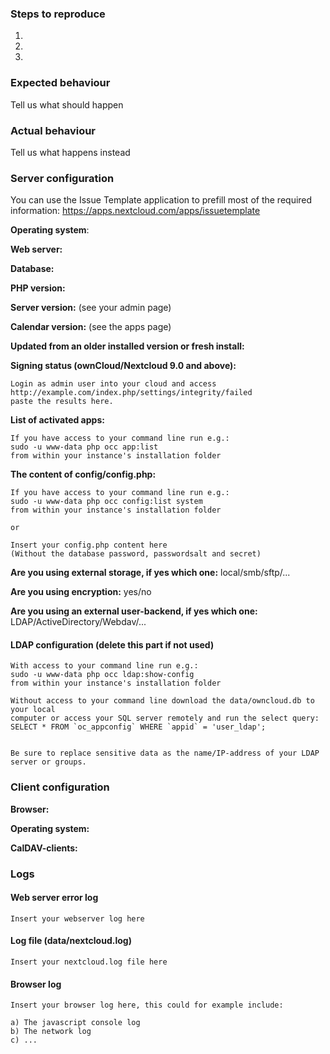 <!--
Please report only issues corresponding to the calendar for Nextcloud 9 or later.
The old calendar 0.x is discontinued!

Migration and CalDAV issues belong in the server repo!
https://github.com/nextcloud/server/issues
-->
### Steps to reproduce
1.
2.
3.

### Expected behaviour
Tell us what should happen

### Actual behaviour
Tell us what happens instead

### Server configuration
You can use the Issue Template application to prefill most of the required information: https://apps.nextcloud.com/apps/issuetemplate

**Operating system**:

**Web server:**

**Database:**

**PHP version:**

**Server version:** (see your admin page)

**Calendar version:** (see the apps page)

**Updated from an older installed version or fresh install:**

**Signing status (ownCloud/Nextcloud 9.0 and above):**

```
Login as admin user into your cloud and access
http://example.com/index.php/settings/integrity/failed
paste the results here.
```

**List of activated apps:**

```
If you have access to your command line run e.g.:
sudo -u www-data php occ app:list
from within your instance's installation folder
```

**The content of config/config.php:**

```
If you have access to your command line run e.g.:
sudo -u www-data php occ config:list system
from within your instance's installation folder

or

Insert your config.php content here
(Without the database password, passwordsalt and secret)
```

**Are you using external storage, if yes which one:** local/smb/sftp/...

**Are you using encryption:** yes/no

**Are you using an external user-backend, if yes which one:** LDAP/ActiveDirectory/Webdav/...

#### LDAP configuration (delete this part if not used)

```
With access to your command line run e.g.:
sudo -u www-data php occ ldap:show-config
from within your instance's installation folder

Without access to your command line download the data/owncloud.db to your local
computer or access your SQL server remotely and run the select query:
SELECT * FROM `oc_appconfig` WHERE `appid` = 'user_ldap';


Be sure to replace sensitive data as the name/IP-address of your LDAP server or groups.
```

### Client configuration
**Browser:**

**Operating system:**

**CalDAV-clients:**

### Logs
#### Web server error log
```
Insert your webserver log here
```

#### Log file (data/nextcloud.log)
```
Insert your nextcloud.log file here
```

#### Browser log
```
Insert your browser log here, this could for example include:

a) The javascript console log
b) The network log
c) ...
```
